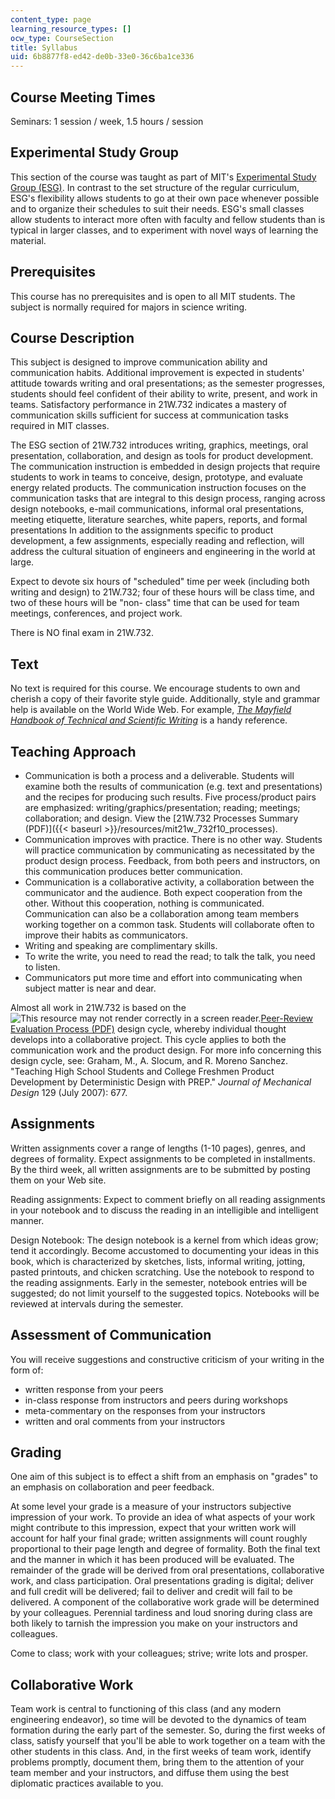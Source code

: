 ```yaml
---
content_type: page
learning_resource_types: []
ocw_type: CourseSection
title: Syllabus
uid: 6b8877f8-ed42-de0b-33e0-36c6ba1ce336
---
```


Course Meeting Times
--------------------

Seminars: 1 session / week, 1.5 hours / session

Experimental Study Group
------------------------

This section of the course was taught as part of MIT's [Experimental Study Group (ESG)](http://esg.mit.edu/about-esg/academic-philosophy). In contrast to the set structure of the regular curriculum, ESG's flexibility allows students to go at their own pace whenever possible and to organize their schedules to suit their needs. ESG's small classes allow students to interact more often with faculty and fellow students than is typical in larger classes, and to experiment with novel ways of learning the material.

Prerequisites
-------------

This course has no prerequisites and is open to all MIT students. The subject is normally required for majors in science writing.

Course Description
------------------

This subject is designed to improve communication ability and communication habits. Additional improvement is expected in students' attitude towards writing and oral presentations; as the semester progresses, students should feel confident of their ability to write, present, and work in teams. Satisfactory performance in 21W.732 indicates a mastery of communication skills sufficient for success at communication tasks required in MIT classes.

The ESG section of 21W.732 introduces writing, graphics, meetings, oral presentation, collaboration, and design as tools for product development. The communication instruction is embedded in design projects that require students to work in teams to conceive, design, prototype, and evaluate energy related products. The communication instruction focuses on the communication tasks that are integral to this design process, ranging across design notebooks, e-mail communications, informal oral presentations, meeting etiquette, literature searches, white papers, reports, and formal presentations In addition to the assignments specific to product development, a few assignments, especially reading and reflection, will address the cultural situation of engineers and engineering in the world at large.

Expect to devote six hours of "scheduled" time per week (including both writing and design) to 21W.732; four of these hours will be class time, and two of these hours will be "non- class" time that can be used for team meetings, conferences, and project work.

There is NO final exam in 21W.732.

Text
----

No text is required for this course. We encourage students to own and cherish a copy of their favorite style guide. Additionally, style and grammar help is available on the World Wide Web. For example, [_The Mayfield Handbook of Technical and Scientific Writing_](http://www.mhhe.com/mayfieldpub/tsw/home.htm) is a handy reference.

Teaching Approach
-----------------

*   Communication is both a process and a deliverable. Students will examine both the results of communication (e.g. text and presentations) and the recipes for producing such results. Five process/product pairs are emphasized: writing/graphics/presentation; reading; meetings; collaboration; and design. View the [21W.732 Processes Summary (PDF)]({{< baseurl >}}/resources/mit21w_732f10_processes).
*   Communication improves with practice. There is no other way. Students will practice communication by communicating as necessitated by the product design process. Feedback, from both peers and instructors, on this communication produces better communication.
*   Communication is a collaborative activity, a collaboration between the communicator and the audience. Both expect cooperation from the other. Without this cooperation, nothing is communicated. Communication can also be a collaboration among team members working together on a common task. Students will collaborate often to improve their habits as communicators.
*   Writing and speaking are complimentary skills.
*   To write the write, you need to read the read; to talk the talk, you need to listen.
*   Communicators put more time and effort into communicating when subject matter is near and dear.

Almost all work in 21W.732 is based on the ![This resource may not render correctly in a screen reader.](/images/inacessible.gif)[Peer-Review Evaluation Process (PDF)](http://pergatory.mit.edu/resources/random/Peer%20Review%20Process.pdf) design cycle, whereby individual thought develops into a collaborative project. This cycle applies to both the communication work and the product design. For more info concerning this design cycle, see: Graham, M., A. Slocum, and R. Moreno Sanchez. "Teaching High School Students and College Freshmen Product Development by Deterministic Design with PREP." _Journal of Mechanical Design_ 129 (July 2007): 677.

Assignments
-----------

Written assignments cover a range of lengths (1-10 pages), genres, and degrees of formality. Expect assignments to be completed in installments. By the third week, all written assignments are to be submitted by posting them on your Web site.

Reading assignments: Expect to comment briefly on all reading assignments in your notebook and to discuss the reading in an intelligible and intelligent manner.

Design Notebook: The design notebook is a kernel from which ideas grow; tend it accordingly. Become accustomed to documenting your ideas in this book, which is characterized by sketches, lists, informal writing, jotting, pasted printouts, and chicken scratching. Use the notebook to respond to the reading assignments. Early in the semester, notebook entries will be suggested; do not limit yourself to the suggested topics. Notebooks will be reviewed at intervals during the semester.

Assessment of Communication
---------------------------

You will receive suggestions and constructive criticism of your writing in the form of:

*   written response from your peers
*   in-class response from instructors and peers during workshops
*   meta-commentary on the responses from your instructors
*   written and oral comments from your instructors

Grading
-------

One aim of this subject is to effect a shift from an emphasis on "grades" to an emphasis on collaboration and peer feedback.

At some level your grade is a measure of your instructors subjective impression of your work. To provide an idea of what aspects of your work might contribute to this impression, expect that your written work will account for half your final grade; written assignments will count roughly proportional to their page length and degree of formality. Both the final text and the manner in which it has been produced will be evaluated. The remainder of the grade will be derived from oral presentations, collaborative work, and class participation. Oral presentations grading is digital; deliver and full credit will be delivered; fail to deliver and credit will fail to be delivered. A component of the collaborative work grade will be determined by your colleagues. Perennial tardiness and loud snoring during class are both likely to tarnish the impression you make on your instructors and colleagues.

Come to class; work with your colleagues; strive; write lots and prosper.

Collaborative Work
------------------

Team work is central to functioning of this class (and any modern engineering endeavor), so time will be devoted to the dynamics of team formation during the early part of the semester. So, during the first weeks of class, satisfy yourself that you'll be able to work together on a team with the other students in this class. And, in the first weeks of team work, identify problems promptly, document them, bring them to the attention of your team member and your instructors, and diffuse them using the best diplomatic practices available to you.
